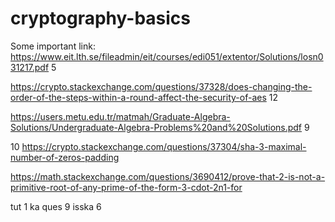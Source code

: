 # cryptography-basics

Some important link:
https://www.eit.lth.se/fileadmin/eit/courses/edi051/extentor/Solutions/losn031217.pdf
5

https://crypto.stackexchange.com/questions/37328/does-changing-the-order-of-the-steps-within-a-round-affect-the-security-of-aes
12

https://users.metu.edu.tr/matmah/Graduate-Algebra-Solutions/Undergraduate-Algebra-Problems%20and%20Solutions.pdf
9


10 https://crypto.stackexchange.com/questions/37304/sha-3-maximal-number-of-zeros-padding


https://math.stackexchange.com/questions/3690412/prove-that-2-is-not-a-primitive-root-of-any-prime-of-the-form-3-cdot-2n1-for

tut 1 ka ques 9 isska 6
